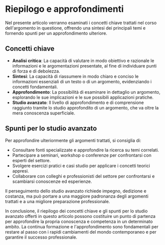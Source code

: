# Riepilogo e approfondimenti

Nel presente articolo verranno esaminati i concetti chiave trattati nel corso dell'argomento in questione, offrendo una sintesi dei principali temi e fornendo spunti per un approfondimento ulteriore.

## Concetti chiave

- **Analisi critica**: La capacità di valutare in modo obiettivo e razionale le informazioni e le argomentazioni presentate, al fine di individuare punti di forza e di debolezza.
- **Sintesi**: La capacità di riassumere in modo chiaro e conciso le informazioni essenziali di un testo o di un argomento, evidenziando i concetti fondamentali.
- **Approfondimento**: La possibilità di esaminare in dettaglio un argomento, esplorando le sue implicazioni e le sue possibili applicazioni pratiche.
- **Studio avanzato**: Il livello di approfondimento e di comprensione raggiunto tramite lo studio approfondito di un argomento, che va oltre la mera conoscenza superficiale.

## Spunti per lo studio avanzato

Per approfondire ulteriormente gli argomenti trattati, si consiglia di:

- Consultare fonti specializzate e approfondire la ricerca su temi correlati.
- Partecipare a seminari, workshop o conferenze per confrontarsi con esperti del settore.
- Svolgere esercizi pratici e casi studio per applicare i concetti teorici appresi.
- Collaborare con colleghi e professionisti del settore per confrontarsi e scambiarsi conoscenze ed esperienze.

Il perseguimento dello studio avanzato richiede impegno, dedizione e costanza, ma può portare a una maggiore padronanza degli argomenti trattati e a una migliore preparazione professionale.

In conclusione, il riepilogo dei concetti chiave e gli spunti per lo studio avanzato offerti in questo articolo possono costituire un punto di partenza per approfondire la propria conoscenza e competenza in un determinato ambito. La continua formazione e l'approfondimento sono fondamentali per restare al passo con i rapidi cambiamenti del mondo contemporaneo e per garantire il successo professionale.